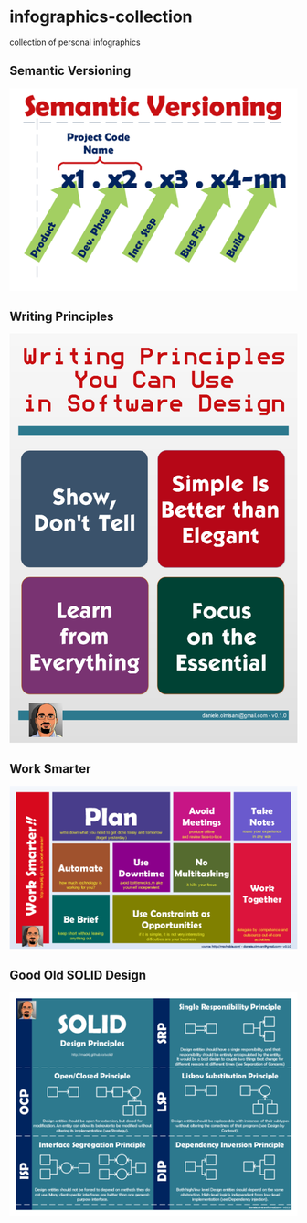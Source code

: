 # infographics-collection
collection of personal infographics

## Semantic Versioning
<img src="infog-semantic-versioning.png" width="640px" title="Semantic Versioning">

## Writing Principles
<img src="infog-writingprinciples.png" width="640px" title="Writing Principles">

## Work Smarter
<img src="infog-work-smarter.png" width="640px" title="Work Smarter">

## Good Old SOLID Design
<img src="infog-solid.png" width="640px" title="SOLID">




